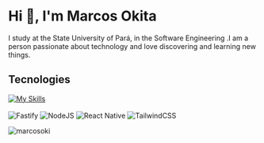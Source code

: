 <h1>Hi 👋, I'm Marcos Okita</h1>
<p>I study at the State University of Pará, in the Software Engineering .I am a person passionate about technology and love discovering and learning new things.</p>

<h2>Tecnologies</h2>

[![My Skills](https://skillicons.dev/icons?i=html,react,css,python,javascript,typescript,prisma&perline=10)](https://skillicons.dev)<br><br>
![Fastify](https://img.shields.io/badge/fastify-%23000000.svg?style=for-the-badge&logo=fastify&logoColor=white)
![NodeJS](https://img.shields.io/badge/node.js-6DA55F?style=for-the-badge&logo=node.js&logoColor=white)
![React Native](https://img.shields.io/badge/react_native-%2320232a.svg?style=for-the-badge&logo=react&logoColor=%2361DAFB)
![TailwindCSS](https://img.shields.io/badge/tailwindcss-%2338B2AC.svg?style=for-the-badge&logo=tailwind-css&logoColor=white)


<p><img align="center" src="https://github-readme-stats.vercel.app/api?username=marcosoki&show_icons=true&theme=dark&locale=en" alt="marcosoki" /></p>
